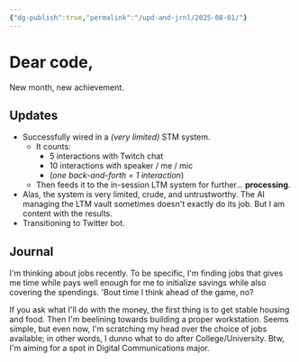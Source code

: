 ```yaml
---
{"dg-publish":true,"permalink":"/upd-and-jrnl/2025-08-01/"}
---
```


# Dear code,
New month, new achievement.

## Updates
- Successfully wired in a *(very limited)* STM system.
	- It counts:
		- 5 interactions with Twitch chat
		- 10 interactions with speaker / me / mic
		- (*one back-and-forth = 1 interaction*)
	- Then feeds it to the in-session LTM system for further... **processing**.
- Alas, the system is very limited, crude, and untrustworthy. The AI managing the LTM vault sometimes doesn't exactly do its job. But I am content with the results.
- Transitioning to Twitter bot.

## Journal
I'm thinking about jobs recently.
To be specific, I'm finding jobs that gives me time while pays well enough for me to initialize savings while also covering the spendings. 'Bout time I think ahead of the game, no?

If you ask what I'll do with the money, the first thing is to get stable housing and food. Then I'm beelining towards building a proper workstation. Seems simple, but even now, I'm scratching my head over the choice of jobs available; in other words, I dunno what to do after College/University.
Btw, I'm aiming for a spot in Digital Communications major.